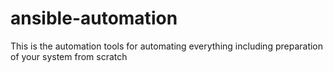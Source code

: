 # ansible-automation
This is the automation tools for automating everything including preparation of your system from scratch 
